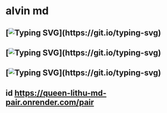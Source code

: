 # alvin md
##  [![Typing SVG](https://readme-typing-svg.herokuapp.com?font=Rockstar-ExtraBold&color=F33A6A&lines=𝐀𝐋𝐕𝐈𝐍╺+𝐌𝐃+𝐁𝐎𝐓+🧸;)](https://git.io/typing-svg)
## [![Typing SVG](https://readme-typing-svg.herokuapp.com?font=Rockstar-ExtraBold&color=F33A6A&lines=🙊+𝐖𝐄𝐋𝐂𝐎𝐌𝐄+𝐓𝐎+𝐀𝐋𝐕𝐈𝐍╺+𝐌𝐃+𝐁𝐎𝐓+🙊.;)](https://git.io/typing-svg)
## [![Typing SVG](https://readme-typing-svg.herokuapp.com?font=Rockstar-ExtraBold&color=F33A6A&lines=සුරංග+බබා+වැඩ්ඩෙක්+😓🤌......;)](https://git.io/typing-svg)

## id  https://queen-lithu-md-pair.onrender.com/pair
